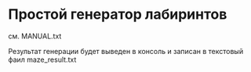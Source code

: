# Простой генератор лабиринтов

см. MANUAL.txt

Результат генерации будет выведен в консоль и записан в текстовый фаил maze_result.txt